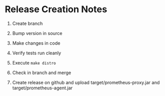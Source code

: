 # Release Creation Notes

1) Create branch

2) Bump version in source  

3) Make changes in code

4) Verify tests run cleanly

5) Execute `make distro`

6) Check in branch and merge 

7) Create release on github and upload target/prometheus-proxy.jar and  target/prometheus-agent.jar
